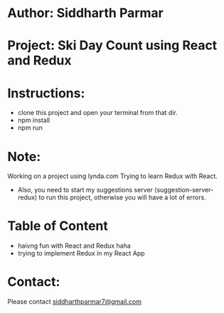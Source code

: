 # Author: Siddharth Parmar
# Project: Ski Day Count using React and Redux

# Instructions:
- clone this project and open your terminal from that dir.
- npm install
- npm run 

# Note: 
Working on a project using lynda.com Trying to learn Redux with React.
- Also, you need to start my suggestions server (suggestion-server-redux) to run this project, otherwise you will have a lot of errors.

# Table of Content
- haivng fun with React and Redux haha
- trying to implement Redux in my React App

# Contact:
Please contact siddharthparmar7@gmail.com